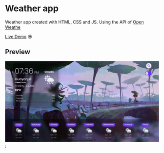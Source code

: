 # Weather app

Weather app created with HTML, CSS and JS. Using the API of [Open Weathe](https://openweathermap.org/api)

[Live Demo](https://zevaguillo.github.io/Weather-App/) 😎

## Preview

![alt-text](https://github.com/ZevaGuillo/Weather-App/blob/main/Preview.png?raw=true);
